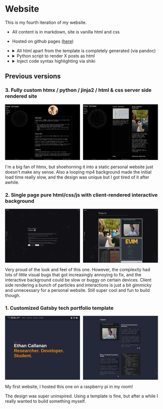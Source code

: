 # Website

This is my fourth iteration of my website.

<div class="bullets-no-spacing">

- All content is in markdown, site is vanilla html and css
- Hosted on github pages ([here](https://github.com/e-cal/e-cal.github.io))
- <details><summary>All html apart from the template is completely generated (via pandoc)</summary>

  ```sh
  #!/usr/bin/env bash

  # Find all markdown files in md/ and translate to html with a mirrored path
  find md/ -name "*.md" | while read -r md_file; do
      out=$(echo "$md_file" | sed -e 's/md\///' -e 's/\.md/\.html/')
      output_dir=$(dirname "$out")
      mkdir -p "$output_dir"
      css=$(find styles/ -name "*.css" -exec echo --css=/{} \;)
      python process.py "$md_file" | pandoc -f gfm --mathjax $css --template=template.html --standalone -t html -o "$out" 2>/dev/null
      echo "Processed: $md_file -> $out"
  done
  ```
  </details>
- <details><summary>Python script to render X posts as html</summary>

  ```python
  def tweet_to_html(url, tweet):
      html = f"""<blockquote>
  <div class="tweet">
  <div class="tweet-header">
  <a href="{url}"><img class="tweet-profile-pic" src="{tweet.user.profile_image_url}" /><span class="tweet-header-text">{tweet.user.name}<span class="tweet-screen-name">@{tweet.user.screen_name}</span></span></a>
  </div>
  <div class="tweet-body">
  {tweet.text}
  """
      if tweet.media:
          for m in tweet.media:
              html = html.replace(m["url"], "")
              html += f'\n<img class="tweet-image" src="{m["media_url_https"]}" />\n'
      html += "</div>\n</div>\n</blockquote>"
      return html
  ```
  </details>
- <details> <summary>Inject code syntax highlighting via shiki</summary>

  ```html
  <script type="module">
    import { codeToHtml } from "https://esm.sh/shiki@1.0.0";

    async function highlightCode() {
      const preBlocks = document.querySelectorAll("pre");
      for (const block of preBlocks) {
        var code = block.textContent;
        const lang = block.className.replace("sourceCode ", "");

        block.innerHTML = await codeToHtml(code, {
          lang: lang,
          theme: "catppuccin-mocha",
        });
      }
    }

    highlightCode();
  </script>
  ```

  </details>

</div>


## Previous versions

### 3. Fully custom htmx / python / jinja2 / html & css server side rendered site

<span style="display: flex; justify-content: space-between; width: 100%">
<img src="/assets/site3-home.png" style="width: 49%">
<img src="/assets/site3-projects.png" style="width: 49%">
</span>

I'm a big fan of htmx, but shoehorning it into a static personal website just
doesn't make any sense. Also a looping mp4 background made the initial load time
really slow, and the design was unique but I got tired of it after awhile.

### 2. Single page pure html/css/js with client-rendered interactive background

<span style="display: flex; justify-content: space-between; width: 100%">
<img src="/assets/site2-home.png" style="width: 49%">
<img src="/assets/site2-projects.png" style="width: 49%">
</span>

Very proud of the look and feel of this one. However, the complexity had lots of
little visual bugs that got increasingly annoying to fix, and the interactive
background could be slow or buggy on certain devices. Client side rendering a
bunch of particles and interactions is just a bit gimmicky and unnecessary for a
personal website. Still super cool and fun to build though.

### 1. Customized Gatsby tech portfolio template

<span style="display: flex; justify-content: space-between; width: 100%">
<img src="/assets/site1-home.png" style="width: 49%">
<img src="/assets/site1-projects.png" style="width: 49%">
</span>

My first website, I hosted this one on a raspberry pi in my room!

The design was super uninspired. Using a template is fine, but after a while I really wanted to build something myself.
